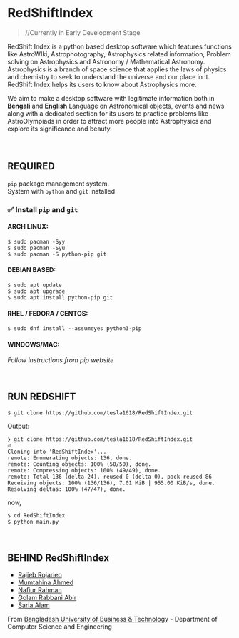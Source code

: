 <br/>

# RedShiftIndex

>//Currently in Early Development Stage

RedShift Index is a python based desktop software which features functions like AstroWIki, Astrophotography, Astrophysics related information, Problem solving on Astrophysics and Astronomy / Mathematical Astronomy. Astrophysics is a branch of space science that applies the laws of physics and chemistry to seek to understand the universe and our place in it. RedShift Index helps its users to know about Astrophysics more.

We aim to make a desktop software with legitimate information both in **Bengali** and **English** Language on Astronomical objects, events and news along with a dedicated section for its users to practice problems like AstroOlympiads in order to attract more people into Astrophysics and explore its significance and beauty.
<br/><br/><br/>
## REQUIRED

`pip` package management system. <br/>
System with `python` and `git` installed


### ✅ Install `pip` and `git`

#### ARCH LINUX:
```
$ sudo pacman -Syy
$ sudo pacman -Syu
$ sudo pacman -S python-pip git
```

#### DEBIAN BASED:
```
$ sudo apt update
$ sudo apt upgrade
$ sudo apt install python-pip git
```

#### RHEL / FEDORA / CENTOS:
```
$ sudo dnf install --assumeyes python3-pip
```

#### WINDOWS/MAC:

_Follow instructions from pip website_

<br>

## RUN REDSHIFT


```
$ git clone https://github.com/tesla1618/RedShiftIndex.git
```
Output:
```
❯ git clone https://github.com/tesla1618/RedShiftIndex.git                    ⏎
Cloning into 'RedShiftIndex'...
remote: Enumerating objects: 136, done.
remote: Counting objects: 100% (50/50), done.
remote: Compressing objects: 100% (49/49), done.
remote: Total 136 (delta 24), reused 0 (delta 0), pack-reused 86
Receiving objects: 100% (136/136), 7.01 MiB | 955.00 KiB/s, done.
Resolving deltas: 100% (47/47), done.

```
now,
```
$ cd RedShiftIndex
$ python main.py
```
<br/>

## BEHIND RedShiftIndex

- [Rajieb Rojarieo](https://github.com/tesla1618)
- [Mumtahina Ahmed](https://github.com/remesis)
- [Nafiur Rahman](https://github.com/Nafiur01)
- [Golam Rabbani Abir](https://github.com/Abir0606)
- [Saria Alam](https://github.com/SariaAlam)

From [Bangladesh University of Business & Technology](https://bubt.edu.bd) - Department of Computer Science and Engineering
